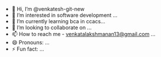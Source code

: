 - 👋 Hi, I’m @venkatesh-git-new
- 👀 I’m interested in software development ...
- 🌱 I’m currently learning bca in ccacs...
- 💞️ I’m looking to collaborate on  ...
- 📫 How to reach me - venkatalakshmanan13@gmail.com ...
- 😄 Pronouns: ...
- ⚡ Fun fact: ...

<!---
venkatesh-git-new/venkatesh-git-new is a ✨ special ✨ repository because its `README.md` (this file) appears on your GitHub profile.
You can click the Preview link to take a look at your changes.
--->
